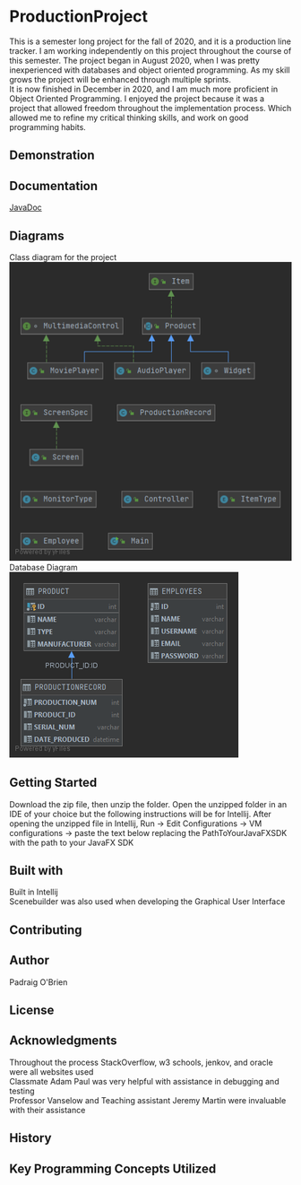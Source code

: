 # ProductionProject
This is a semester long project for the fall of 2020, and it is a production line tracker. I am working independently on this project throughout the course of this semester. 
The project began in August 2020, when I was pretty inexperienced with databases and object oriented programming. As my skill grows the project will be enhanced through
multiple sprints. 
<br>
It is now finished in December in 2020, and I am much more proficient in Object Oriented Programming. I enjoyed the project because it was a project that allowed freedom throughout the implementation process. Which allowed me to refine my critical thinking skills, and work on good programming habits.

## Demonstration

## Documentation
[JavaDoc](docs/index.html)
## Diagrams
Class diagram for the project <br>
 ![Class Diagram](classDiagram.png) <br>
Database Diagram <br>
![Database Diagram](PD.png)<br>

## Getting Started
Download the zip file, then unzip the folder. Open the unzipped folder in an IDE of your choice but the following instructions will be for Intellij.
After opening the unzipped file in Intellij, Run -> Edit Configurations -> VM configurations -> paste the text below replacing the PathToYourJavaFXSDK with the path to your JavaFX SDK
## Built with
Built in Intellij <br/>
Scenebuilder was also used when developing the Graphical User Interface <br/>

## Contributing

## Author
Padraig O'Brien

## License

## Acknowledgments
Throughout the process StackOverflow, w3 schools, jenkov, and oracle were all websites used <br/>
Classmate Adam Paul was very helpful with assistance in debugging and testing <br/>
Professor Vanselow and Teaching assistant Jeremy Martin were invaluable with their assistance <br/>
## History

## Key Programming Concepts Utilized
